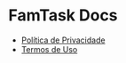 # FamTask Docs
- [Política de Privacidade](Politica_de_Privacidade_FamTask.md)
- [Termos de Uso](Termos_de_Uso_FamTask.md)
